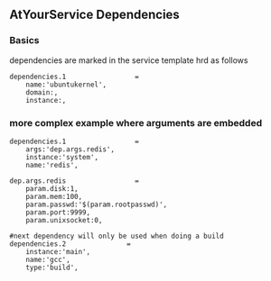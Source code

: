 ## AtYourService Dependencies


### Basics
dependencies are marked in the service template hrd as follows

```
dependencies.1                 =
    name:'ubuntukernel',
    domain:,
    instance:,

```

### more complex example where arguments are embedded

```
dependencies.1                 =
    args:'dep.args.redis',
    instance:'system',
    name:'redis',

dep.args.redis                 =
    param.disk:1,
    param.mem:100,
    param.passwd:'$(param.rootpasswd)',
    param.port:9999,
    param.unixsocket:0,

#next dependency will only be used when doing a build
dependencies.2               =
    instance:'main',
    name:'gcc',
    type:'build',


```

